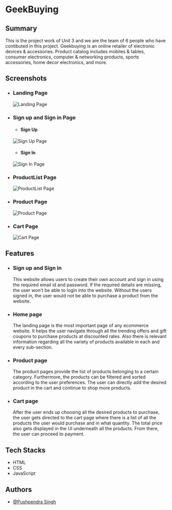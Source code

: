 # GeekBuying

## Summary
This is the project work of Unit 3 and we are the team of 6 people who have contibuted in this project.
Geekbuying is an online retailer of electronic devices & accessories. Product catalog includes mobiles & tables, consumer electronics, computer & networking products, sports accessories, home decor electronics, and more.

## Screenshots
- ### Landing Page

  ![Landing Page](https://i.ibb.co/4fMfVVN/GBuying-Home-Page.png)
  
- ### Sign up and Sign in Page
  
  - #### Sign Up
  ![Sign Up Page](https://i.ibb.co/GJTSytr/GBuying-Sign-Up.png)
  
  - #### Sign In
  ![Sign In Page](https://i.ibb.co/7VhKbgj/GBuying-Sign-In.png)  

- ### ProductList Page

  ![ProductList Page](https://i.ibb.co/4PTR7vC/GBuying-Product-List.png)
  
- ### Product Page

  ![Product Page](https://i.ibb.co/zhSXtbb/GBuying-Product.png)  
 
- ### Cart Page
 
  ![Cart Page](https://i.ibb.co/12rg4gr/GBuying-Cart.png)
  
## Features
- ### Sign up and Sign in 
  This website allows users to create their own account and sign in using the required email id and password. If the required details are missing, the user won't be able to login into the website. Without the users signed in, the user would not be able to purchase a product from the website.
- ### Home page
  The landing page is the most important page of any ecommerce website. It helps the user navigate through all the trending offers and gift coupons to purchase products at discounted rates. Also there is relevant information regarding all the variety of products available in each and every sub-section.
- ### Product page
  The product pages provide the list of products belonging to a certain category. Furthermore, the products can be filtered and sorted according to the user preferences. The user can directly add the desired product in the cart and continue to shop more products.
- ### Cart page
  After the user ends up choosing all the desired products to purchase, the user gets directed to the cart page where there is a list of all the products the user would purchase and in what quantity. The total price also gets displayed in the UI underneath all the products. From there, the user can proceed to payment. 

## Tech Stacks
- HTML
- CSS
- JavaScript

## Authors

- [@Pushpendra Singh](http://github.com/Tiger78)






































